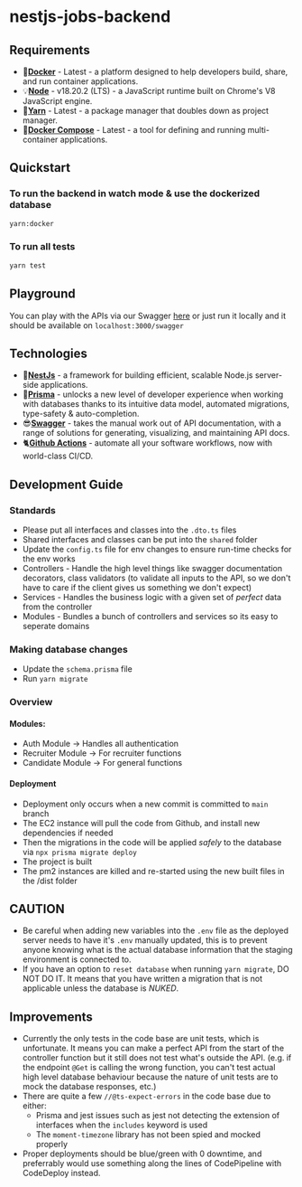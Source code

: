 # nestjs-jobs-backend

## Requirements 

- 🐳[**Docker**](https://docs.docker.com/get-docker/) - Latest - a platform designed to help developers build, share, and run container applications.
- 💡[**Node**](https://nodejs.org/en/download/current) - v18.20.2 (LTS) - a JavaScript runtime built on Chrome's V8 JavaScript engine.
- 🧶[**Yarn**](https://classic.yarnpkg.com/lang/en/docs/install/) - Latest - a package manager that doubles down as project manager. 
- 🎼[**Docker Compose**](https://docs.docker.com/compose/install/) - Latest - a tool for defining and running multi-container applications.

## Quickstart 

### To run the backend in watch mode & use the dockerized database
```bash
yarn:docker
```
### To run all tests
```bash
yarn test
```

## Playground 

You can play with the APIs via our Swagger [here](http://ec2-3-0-29-165.ap-southeast-1.compute.amazonaws.com:3000/swagger#/) or just run it locally and it should be available on `localhost:3000/swagger`

## Technologies

- 🐅[**NestJs**](https://docs.nestjs.com/) - a framework for building efficient, scalable Node.js server-side applications.
- 🏦[**Prisma**](https://www.prisma.io/docs/getting-started/quickstart) - unlocks a new level of developer experience when working with databases thanks to its intuitive data model, automated migrations, type-safety & auto-completion.
- 😎[**Swagger**](https://swagger.io/solutions/api-documentation/) - takes the manual work out of API documentation, with a range of solutions for generating, visualizing, and maintaining API docs.
- 🐈[**Github Actions**](https://github.com/features/actions) - automate all your software workflows, now with world-class CI/CD.

## Development Guide

### Standards 
- Please put all interfaces and classes into the `.dto.ts` files
- Shared interfaces and classes can be put into the `shared` folder
- Update the `config.ts` file for env changes to ensure run-time checks for the env works
- Controllers - Handle the high level things like swagger documentation decorators, class validators (to validate all inputs to the API, so we don't have to care if the client gives us something we don't expect)
- Services - Handles the business logic with a given set of *perfect* data from the controller
- Modules - Bundles a bunch of controllers and services so its easy to seperate domains

### Making database changes 

- Update the `schema.prisma` file
- Run `yarn migrate`

### Overview 
#### Modules: 

- Auth Module -> Handles all authentication
- Recruiter Module -> For recruiter functions
- Candidate Module -> For general functions

#### Deployment 
- Deployment only occurs when a new commit is committed to `main` branch
- The EC2 instance will pull the code from Github, and install new dependencies if needed
- Then the migrations in the code will be applied *safely* to the database via `npx prisma migrate deploy`
- The project is built
- The pm2 instances are killed and re-started using the new built files in the /dist folder

## CAUTION
- Be careful when adding new variables into the `.env` file as the deployed server needs to have it's `.env` manually updated, this is to prevent anyone knowing what is the actual database information that the staging environment is connected to.
- If you have an option to `reset database` when running `yarn migrate`, DO NOT DO IT. It means that you have written a migration that is not applicable unless the database is *NUKED*.

## Improvements
- Currently the only tests in the code base are unit tests, which is unfortunate. It means you can make a perfect API from the start of the controller function but it still does not test what's outside the API. (e.g. if the endpoint `@Get` is calling the wrong function, you can't test actual high level database behaviour because the nature of unit tests are to mock the database responses, etc.)
- There are quite a few `//@ts-expect-errors` in the code base due to either:
  - Prisma and jest issues such as jest not detecting the extension of interfaces when the `includes` keyword is used
  - The `moment-timezone` library has not been spied and mocked properly
- Proper deployments should be blue/green with 0 downtime, and preferrably would use something along the lines of CodePipeline with CodeDeploy instead. 
